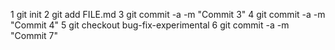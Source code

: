 1 git init
2 git add FILE.md
3 git commit -a -m "Commit 3"
4 git commit -a -m "Commit 4"
5 git checkout bug-fix-experimental
6 git commit -a -m "Commit 7"